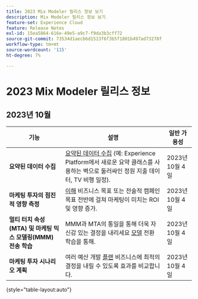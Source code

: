```yaml
---
title: 2023 Mix Modeler 릴리스 정보 보기
description: Mix Modeler 릴리스 정보 보기
feature-set: Experience Cloud
feature: Release Notes
exl-id: 15ea5864-616e-49e5-a9c7-f9da3b3cff72
source-git-commit: 73534d1aecb6d1513f6f3b5f1801b497ad73278f
workflow-type: tm+mt
source-wordcount: '115'
ht-degree: 7%

---
```


# 2023 Mix Modeler 릴리스 정보

## 2023년 10월

| 기능 | 설명 | 일반 가용성 |
|---|---|---|
| **요약된 데이터 수집** | [요약된 데이터 수집](../ingest-data/overview.md) (예: Experience Platform에서 새로운 요약 클래스를 사용하는 벽으로 둘러싸인 정원 지출 데이터, TV 비행 일정). | 2023년 10월 4일 |
| **마케팅 투자의 점진적 영향 측정** | [이해](../dashboard/overview.md) 비즈니스 목표 또는 전술적 캠페인 목표 전반에 걸쳐 마케팅이 미치는 ROI 및 영향 증가. | 2023년 10월 4일 |
| **멀티 터치 속성(MTA) 및 마케팅 믹스 모델링(MMM) 전송 학습** | MMM과 MTA의 통일을 통해 더욱 자신감 있는 결정을 내리세요 [모델](../models/overview.md) 전환 학습을 통해. | 2023년 10월 4일 |
| **마케팅 투자 시나리오 계획** | 여러 예산 개발 [플랜](../plans/overview.md) 비즈니스에 최적의 결정을 내릴 수 있도록 효과를 비교합니다. | 2023년 10월 4일 |

{style="table-layout:auto"}
